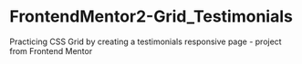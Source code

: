 # FrontendMentor2-Grid_Testimonials
Practicing CSS Grid by creating a testimonials responsive page - project from Frontend Mentor
